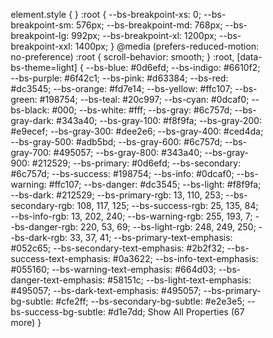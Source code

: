 element.style {
}
:root {
    --bs-breakpoint-xs: 0;
    --bs-breakpoint-sm: 576px;
    --bs-breakpoint-md: 768px;
    --bs-breakpoint-lg: 992px;
    --bs-breakpoint-xl: 1200px;
    --bs-breakpoint-xxl: 1400px;
}
@media (prefers-reduced-motion: no-preference)
:root {
    scroll-behavior: smooth;
}
:root, [data-bs-theme=light] {
    --bs-blue: #0d6efd;
    --bs-indigo: #6610f2;
    --bs-purple: #6f42c1;
    --bs-pink: #d63384;
    --bs-red: #dc3545;
    --bs-orange: #fd7e14;
    --bs-yellow: #ffc107;
    --bs-green: #198754;
    --bs-teal: #20c997;
    --bs-cyan: #0dcaf0;
    --bs-black: #000;
    --bs-white: #fff;
    --bs-gray: #6c757d;
    --bs-gray-dark: #343a40;
    --bs-gray-100: #f8f9fa;
    --bs-gray-200: #e9ecef;
    --bs-gray-300: #dee2e6;
    --bs-gray-400: #ced4da;
    --bs-gray-500: #adb5bd;
    --bs-gray-600: #6c757d;
    --bs-gray-700: #495057;
    --bs-gray-800: #343a40;
    --bs-gray-900: #212529;
    --bs-primary: #0d6efd;
    --bs-secondary: #6c757d;
    --bs-success: #198754;
    --bs-info: #0dcaf0;
    --bs-warning: #ffc107;
    --bs-danger: #dc3545;
    --bs-light: #f8f9fa;
    --bs-dark: #212529;
    --bs-primary-rgb: 13, 110, 253;
    --bs-secondary-rgb: 108, 117, 125;
    --bs-success-rgb: 25, 135, 84;
    --bs-info-rgb: 13, 202, 240;
    --bs-warning-rgb: 255, 193, 7;
    --bs-danger-rgb: 220, 53, 69;
    --bs-light-rgb: 248, 249, 250;
    --bs-dark-rgb: 33, 37, 41;
    --bs-primary-text-emphasis: #052c65;
    --bs-secondary-text-emphasis: #2b2f32;
    --bs-success-text-emphasis: #0a3622;
    --bs-info-text-emphasis: #055160;
    --bs-warning-text-emphasis: #664d03;
    --bs-danger-text-emphasis: #58151c;
    --bs-light-text-emphasis: #495057;
    --bs-dark-text-emphasis: #495057;
    --bs-primary-bg-subtle: #cfe2ff;
    --bs-secondary-bg-subtle: #e2e3e5;
    --bs-success-bg-subtle: #d1e7dd;
Show All Properties (67 more)
}
<style>
:root, :host {
    --fa-font-solid: normal 900 1em / 1 "Font Awesome 6 Solid";
    --fa-font-regular: normal 400 1em / 1 "Font Awesome 6 Regular";
    --fa-font-light: normal 300 1em / 1 "Font Awesome 6 Light";
    --fa-font-thin: normal 100 1em / 1 "Font Awesome 6 Thin";
    --fa-font-duotone: normal 900 1em / 1 "Font Awesome 6 Duotone";
    --fa-font-sharp-solid: normal 900 1em / 1 "Font Awesome 6 Sharp";
    --fa-font-sharp-regular: normal 400 1em / 1 "Font Awesome 6 Sharp";
    --fa-font-sharp-light: normal 300 1em / 1 "Font Awesome 6 Sharp";
    --fa-font-brands: normal 400 1em / 1 "Font Awesome 6 Brands";
}
*, :after, :before {
    box-sizing: border-box;
}
html[Attributes Style] {
    -webkit-locale: "en";
}
user agent stylesheet
:root {
    view-transition-name: root;
}
user agent stylesheet
html {
    display: block;
}
*, :after, :before {
    box-sizing: border-box;
}
*, :after, :before {
    box-sizing: border-box;
}
